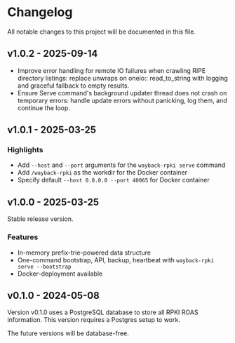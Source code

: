 # Changelog

All notable changes to this project will be documented in this file.

## v1.0.2 - 2025-09-14

- Improve error handling for remote IO failures when crawling RIPE directory listings: replace unwraps on oneio::
  read_to_string with logging and graceful fallback to empty results.
- Ensure Serve command's background updater thread does not crash on temporary errors: handle update errors without
  panicking, log them, and continue the loop.

## v1.0.1 - 2025-03-25

### Highlights

* Add `--host` and `--port` arguments for the `wayback-rpki serve` command
* Add `/wayback-rpki` as the workdir for the Docker container
* Specify default `--host 0.0.0.0 --port 40065` for Docker container

## v1.0.0 - 2025-03-25

Stable release version.

### Features

* In-memory prefix-trie-powered data structure
* One-command bootstrap, API, backup, heartbeat with `wayback-rpki serve --bootstrap`
* Docker-deployment available

## v0.1.0 - 2024-05-08

Version v0.1.0 uses a PostgreSQL database to store all RPKI ROAS information. This version requires a Postgres setup to
work.

The future versions will be database-free.